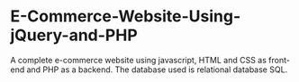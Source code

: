# E-Commerce-Website-Using-jQuery-and-PHP
A complete e-commerce website using javascript, HTML and CSS as front-end and PHP as a backend. The database used is relational database SQL.
